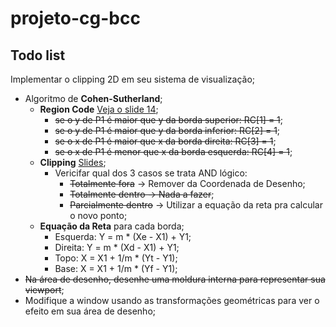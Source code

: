 # projeto-cg-bcc

## Todo list

Implementar o clipping 2D em seu sistema de visualização; 
- Algoritmo de **Cohen-Sutherland**;
    - **Region Code** [Veja o slide 14](https://moodle.utfpr.edu.br/pluginfile.php/2741976/mod_page/content/3/CG%20-%20Aula10%20-%20Clipping.pdf);
        - ~~se o y de P1 é maior que y da borda superior: RC[1] = 1~~;
        - ~~se o y de P1 é maior que y da borda inferior: RC[2] = 1~~;
        - ~~se o x de P1 é maior que x da borda direita:  RC[3] = 1~~;
        - ~~se o x de P1 é menor que x da borda esquerda: RC[4] = 1~~;
    - **Clipping** [Slides](https://moodle.utfpr.edu.br/pluginfile.php/2741976/mod_page/content/3/CG%20-%20Aula10%20-%20Clipping.pdf);
        - Vericifar qual dos 3 casos se trata AND lógico:
            - ~~Totalmente fora~~ -> Remover da Coordenada de Desenho;
            - ~~Totalmente dentro -> Nada a fazer~~;
            - ~~Parcialmente dentro~~ -> Utilizar a equação da reta pra calcular o novo ponto;
    - **Equação da Reta** para cada borda;
        - Esquerda: Y = m * (Xe - X1) + Y1;
        - Direita:  Y = m * (Xd - X1) + Y1;
        - Topo:     X = X1 + 1/m * (Yt - Y1);
        - Base:     X = X1 + 1/m * (Yf - Y1);
- ~~Na área de desenho, desenhe uma moldura interna para representar sua viewport~~;
- Modifique a window usando as transformações geométricas para ver o efeito em sua área de desenho;